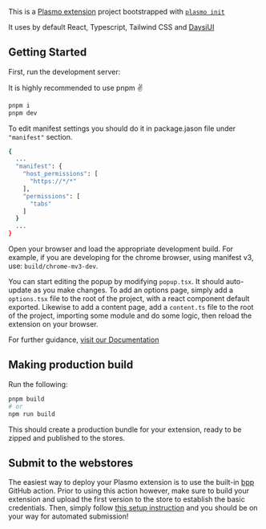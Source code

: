 This is a [Plasmo extension](https://docs.plasmo.com/) project bootstrapped with [`plasmo init`](https://www.npmjs.com/package/plasmo)

It uses by default React, Typescript, Tailwind CSS and [DaysiUI](https://daisyui.com/)

## Getting Started

First, run the development server:

It is highly recommended to use pnpm ✌️

```bash
pnpm i
pnpm dev

```
To edit manifest settings you should do it in package.jason file under `"manifest"` section.

```bash
{
  ...
  "manifest": {
    "host_permissions": [
      "https://*/*"
    ],
    "permissions": [
      "tabs"
    ]
  }
  ...
}
```
Open your browser and load the appropriate development build. For example, if you are developing for the chrome browser, using manifest v3, use: `build/chrome-mv3-dev`.

You can start editing the popup by modifying `popup.tsx`. It should auto-update as you make changes. To add an options page, simply add a `options.tsx` file to the root of the project, with a react component default exported. Likewise to add a content page, add a `content.ts` file to the root of the project, importing some module and do some logic, then reload the extension on your browser.

For further guidance, [visit our Documentation](https://docs.plasmo.com/)

## Making production build

Run the following:

```bash
pnpm build
# or
npm run build
```

This should create a production bundle for your extension, ready to be zipped and published to the stores.

## Submit to the webstores

The easiest way to deploy your Plasmo extension is to use the built-in [bpp](https://bpp.browser.market) GitHub action. Prior to using this action however, make sure to build your extension and upload the first version to the store to establish the basic credentials. Then, simply follow [this setup instruction](https://docs.plasmo.com/framework/workflows/submit) and you should be on your way for automated submission!
